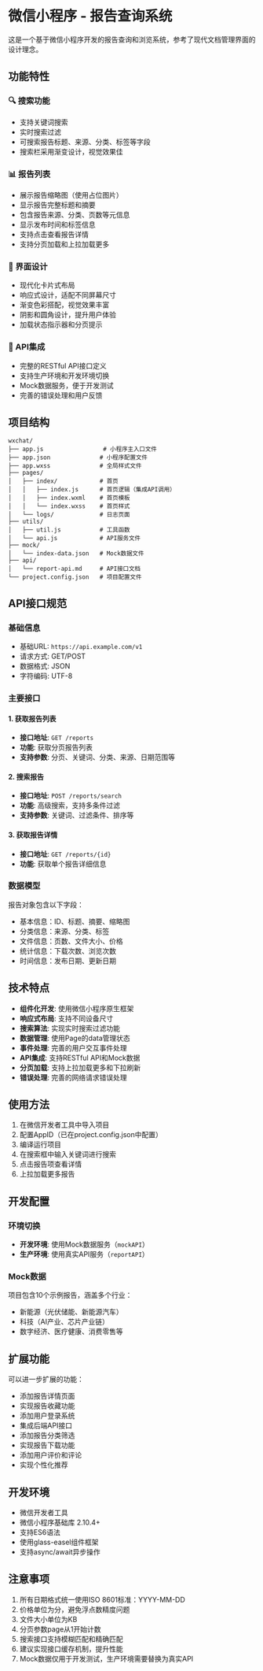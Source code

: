 # 微信小程序 - 报告查询系统

这是一个基于微信小程序开发的报告查询和浏览系统，参考了现代文档管理界面的设计理念。

## 功能特性

### 🔍 搜索功能
- 支持关键词搜索
- 实时搜索过滤
- 可搜索报告标题、来源、分类、标签等字段
- 搜索栏采用渐变设计，视觉效果佳

### 📊 报告列表
- 展示报告缩略图（使用占位图片）
- 显示报告完整标题和摘要
- 包含报告来源、分类、页数等元信息
- 显示发布时间和标签信息
- 支持点击查看报告详情
- 支持分页加载和上拉加载更多

### 🎨 界面设计
- 现代化卡片式布局
- 响应式设计，适配不同屏幕尺寸
- 渐变色彩搭配，视觉效果丰富
- 阴影和圆角设计，提升用户体验
- 加载状态指示器和分页提示

### 🔌 API集成
- 完整的RESTful API接口定义
- 支持生产环境和开发环境切换
- Mock数据服务，便于开发测试
- 完善的错误处理和用户反馈

## 项目结构

```
wxchat/
├── app.js                 # 小程序主入口文件
├── app.json              # 小程序配置文件
├── app.wxss              # 全局样式文件
├── pages/
│   ├── index/            # 首页
│   │   ├── index.js      # 首页逻辑（集成API调用）
│   │   ├── index.wxml    # 首页模板
│   │   └── index.wxss    # 首页样式
│   └── logs/             # 日志页面
├── utils/
│   ├── util.js           # 工具函数
│   └── api.js            # API服务文件
├── mock/
│   └── index-data.json   # Mock数据文件
├── api/
│   └── report-api.md     # API接口文档
└── project.config.json   # 项目配置文件
```

## API接口规范

### 基础信息
- 基础URL: `https://api.example.com/v1`
- 请求方式: GET/POST
- 数据格式: JSON
- 字符编码: UTF-8

### 主要接口

#### 1. 获取报告列表
- **接口地址**: `GET /reports`
- **功能**: 获取分页报告列表
- **支持参数**: 分页、关键词、分类、来源、日期范围等

#### 2. 搜索报告
- **接口地址**: `POST /reports/search`
- **功能**: 高级搜索，支持多条件过滤
- **支持参数**: 关键词、过滤条件、排序等

#### 3. 获取报告详情
- **接口地址**: `GET /reports/{id}`
- **功能**: 获取单个报告详细信息

### 数据模型

报告对象包含以下字段：
- 基本信息：ID、标题、摘要、缩略图
- 分类信息：来源、分类、标签
- 文件信息：页数、文件大小、价格
- 统计信息：下载次数、浏览次数
- 时间信息：发布日期、更新日期

## 技术特点

- **组件化开发**: 使用微信小程序原生框架
- **响应式布局**: 支持不同设备尺寸
- **搜索算法**: 实现实时搜索过滤功能
- **数据管理**: 使用Page的data管理状态
- **事件处理**: 完善的用户交互事件处理
- **API集成**: 支持RESTful API和Mock数据
- **分页加载**: 支持上拉加载更多和下拉刷新
- **错误处理**: 完善的网络请求错误处理

## 使用方法

1. 在微信开发者工具中导入项目
2. 配置AppID（已在project.config.json中配置）
3. 编译运行项目
4. 在搜索框中输入关键词进行搜索
5. 点击报告项查看详情
6. 上拉加载更多报告

## 开发配置

### 环境切换
- **开发环境**: 使用Mock数据服务（`mockAPI`）
- **生产环境**: 使用真实API服务（`reportAPI`）

### Mock数据
项目包含10个示例报告，涵盖多个行业：
- 新能源（光伏储能、新能源汽车）
- 科技（AI产业、芯片产业链）
- 数字经济、医疗健康、消费零售等

## 扩展功能

可以进一步扩展的功能：
- 添加报告详情页面
- 实现报告收藏功能
- 添加用户登录系统
- 集成后端API接口
- 添加报告分类筛选
- 实现报告下载功能
- 添加用户评价和评论
- 实现个性化推荐

## 开发环境

- 微信开发者工具
- 微信小程序基础库 2.10.4+
- 支持ES6语法
- 使用glass-easel组件框架
- 支持async/await异步操作

## 注意事项

1. 所有日期格式统一使用ISO 8601标准：YYYY-MM-DD
2. 价格单位为分，避免浮点数精度问题
3. 文件大小单位为KB
4. 分页参数page从1开始计数
5. 搜索接口支持模糊匹配和精确匹配
6. 建议实现接口缓存机制，提升性能
7. Mock数据仅用于开发测试，生产环境需要替换为真实API
